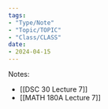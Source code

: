 ```yaml
---
tags:
- "Type/Note"
- "Topic/TOPIC"
- "Class/CLASS"
date:
- 2024-04-15
---
```

Notes:  
- [[DSC 30 Lecture 7]]  
- [[MATH 180A Lecture 7]]  

